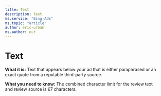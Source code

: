```yaml
---
title: Text
description: Text
ms.service: "Bing-Ads"
ms.topic: "article"
author: eric-urban
ms.author: eur
---
```


# Text

**What it is:**  Text that appears below your ad that is either paraphrased or an exact quote from a reputable third-party source.

**What you need to know:**  The combined character limit for the review text and review source is 67 characters.


